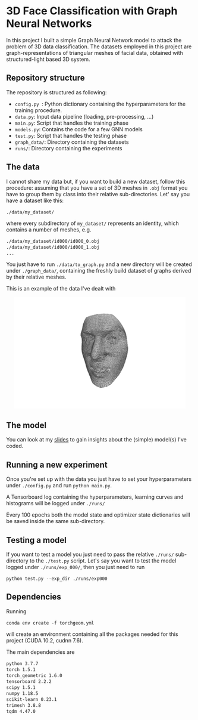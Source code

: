 3D Face Classification with Graph Neural Networks
===

In this project I built a simple Graph Neural Network model to attack the problem of 3D data classification. The datasets employed in this project are graph-representations of triangular meshes of facial data, obtained with structured-light based 3D system.

## Repository structure

The repository is structured as following:
- `config.py `: Python dictionary containing the hyperparameters for the training procedure.
- `data.py`: Input data pipeline (loading, pre-processing, ...)
- `main.py`: Script that handles the training phase
- `models.py`: Contains the code for a few GNN models
- `test.py`: Script that handles the testing phase
- `graph_data/`: Directory containing the datasets
- `runs/`: Directory containing the experiments

## The data

I cannot share my data but, if you want to build a new dataset, follow this procedure: assuming that you have a set of 3D meshes in `.obj` format you have to group them by class into their relative sub-directories. Let' say you have a dataset like this:

```
./data/my_dataset/
```
where every subdirectory of `my_dataset/` represents an identity, which contains a number of meshes, e.g.
```
./data/my_dataset/id000/id000_0.obj
./data/my_dataset/id000/id000_1.obj
...
```
You just have to run `./data/to_graph.py` and a new directory will be created under `./graph_data/`, containing the freshly build dataset of graphs derived by their relative meshes.

This is an example of the data I've dealt with
<p align="center">
  <img width="460" height="300" src="./img/example_mesh.png">
</p>


## The model

You can look at my [slides](cg3d_presentation.pdf) to gain insights about the (simple) model(s) I've coded.

## Running a new experiment

Once you're set up with the data you just have to set your hyperparameters under `./config.py` and run `python main.py`.

A Tensorboard log containing the hyperparameters, learning curves and histograms will be logged under `./runs/`

Every 100 epochs both the model state and optimizer state dictionaries will be saved inside the same sub-directory.

## Testing a model

If you want to test a model you just need to pass the relative `./runs/` sub-directory to the `./test.py` script. Let's say you want to test the model logged under `./runs/exp_000/`, then you just need to run 
```
python test.py --exp_dir ./runs/exp000
```

## Dependencies

Running
```
conda env create -f torchgeom.yml
```
will create an environment containing all the packages needed for this project (CUDA 10.2, cudnn 7.6). 

The main dependencies are
```
python 3.7.7
torch 1.5.1
torch_geometric 1.6.0
tensorboard 2.2.2
scipy 1.5.1
numpy 1.18.5
scikit-learn 0.23.1
trimesh 3.8.8
tqdm 4.47.0
```
